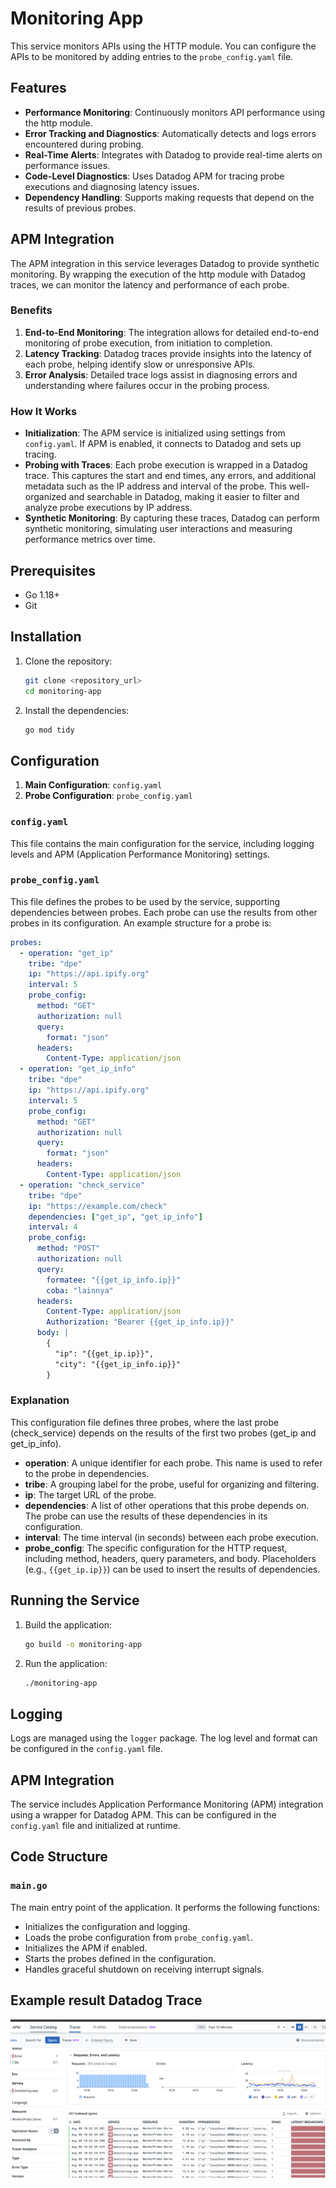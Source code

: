 
# Monitoring App

This service monitors APIs using the HTTP module. You can configure the APIs to be monitored by adding entries to the `probe_config.yaml` file.

## Features

- **Performance Monitoring**: Continuously monitors API performance using the http module.
- **Error Tracking and Diagnostics**: Automatically detects and logs errors encountered during probing.
- **Real-Time Alerts**: Integrates with Datadog to provide real-time alerts on performance issues.
- **Code-Level Diagnostics**: Uses Datadog APM for tracing probe executions and diagnosing latency issues.
- **Dependency Handling**: Supports making requests that depend on the results of previous probes.


## APM Integration

The APM integration in this service leverages Datadog to provide synthetic monitoring. By wrapping the execution of the http module with Datadog traces, we can monitor the latency and performance of each probe.

### Benefits

1. **End-to-End Monitoring**: The integration allows for detailed end-to-end monitoring of probe execution, from initiation to completion.
2. **Latency Tracking**: Datadog traces provide insights into the latency of each probe, helping identify slow or unresponsive APIs.
3. **Error Analysis**: Detailed trace logs assist in diagnosing errors and understanding where failures occur in the probing process.

### How It Works

- **Initialization**: The APM service is initialized using settings from `config.yaml`. If APM is enabled, it connects to Datadog and sets up tracing.
- **Probing with Traces**: Each probe execution is wrapped in a Datadog trace. This captures the start and end times, any errors, and additional metadata such as the IP address and interval of the probe. This well-organized and searchable in Datadog, making it easier to filter and analyze probe executions by IP address.
- **Synthetic Monitoring**: By capturing these traces, Datadog can perform synthetic monitoring, simulating user interactions and measuring performance metrics over time.


## Prerequisites

- Go 1.18+
- Git


## Installation

1. Clone the repository:

    ```sh
    git clone <repository_url>
    cd monitoring-app
    ```

2. Install the dependencies:

    ```sh
    go mod tidy
    ```

## Configuration

1. **Main Configuration**: `config.yaml`
2. **Probe Configuration**: `probe_config.yaml`

### `config.yaml`

This file contains the main configuration for the service, including logging levels and APM (Application Performance Monitoring) settings.

### `probe_config.yaml`

This file defines the probes to be used by the service, supporting dependencies between probes. Each probe can use the results from other probes in its configuration. An example structure for a probe is:

```yaml
probes:
  - operation: "get_ip"
    tribe: "dpe"
    ip: "https://api.ipify.org"
    interval: 5
    probe_config:
      method: "GET"
      authorization: null
      query:
        format: "json"
      headers:
        Content-Type: application/json
  - operation: "get_ip_info"
    tribe: "dpe"
    ip: "https://api.ipify.org"
    interval: 5
    probe_config:
      method: "GET"
      authorization: null
      query:
        format: "json"
      headers:
        Content-Type: application/json
  - operation: "check_service"
    tribe: "dpe"
    ip: "https://example.com/check"
    dependencies: ["get_ip", "get_ip_info"]
    interval: 4
    probe_config:
      method: "POST"
      authorization: null
      query:
        formatee: "{{get_ip_info.ip}}"
        coba: "lainnya"
      headers:
        Content-Type: application/json
        Authorization: "Bearer {{get_ip_info.ip}}"
      body: |
        {
          "ip": "{{get_ip.ip}}",
          "city": "{{get_ip_info.ip}}"
        }

```

### Explanation
This configuration file defines three probes, where the last probe (check_service) depends on the results of the first two probes (get_ip and get_ip_info).

- **operation**: A unique identifier for each probe. This name is used to refer to the probe in dependencies.
- **tribe**: A grouping label for the probe, useful for organizing and filtering.
- **ip**: The target URL of the probe.
- **dependencies**: A list of other operations that this probe depends on. The probe can use the results of these dependencies in its configuration.
- **interval**: The time interval (in seconds) between each probe execution.
- **probe_config**: The specific configuration for the HTTP request, including method, headers, query parameters, and body. Placeholders (e.g., `{{get_ip.ip}}`) can be used to insert the results of dependencies.

## Running the Service

1. Build the application:

    ```sh
    go build -o monitoring-app
    ```

2. Run the application:

    ```sh
    ./monitoring-app
    ```

## Logging

Logs are managed using the `logger` package. The log level and format can be configured in the `config.yaml` file.

## APM Integration

The service includes Application Performance Monitoring (APM) integration using a wrapper for Datadog APM. This can be configured in the `config.yaml` file and initialized at runtime.

## Code Structure

### `main.go`

The main entry point of the application. It performs the following functions:

- Initializes the configuration and logging.
- Loads the probe configuration from `probe_config.yaml`.
- Initializes the APM if enabled.
- Starts the probes defined in the configuration.
- Handles graceful shutdown on receiving interrupt signals.


## Example result Datadog Trace

![image.png](./image.png)

